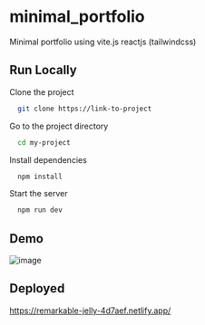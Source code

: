 # minimal_portfolio

Minimal portfolio using vite.js reactjs (tailwindcss)


## Run Locally

Clone the project

```bash
  git clone https://link-to-project
```

Go to the project directory

```bash
  cd my-project
```

Install dependencies

```bash
  npm install
```

Start the server

```bash
  npm run dev
```


## Demo

![image](https://user-images.githubusercontent.com/63269542/212622484-2dcc4833-2c7e-4dc9-8832-07f5551ce7ce.png)


## Deployed

https://remarkable-jelly-4d7aef.netlify.app/

